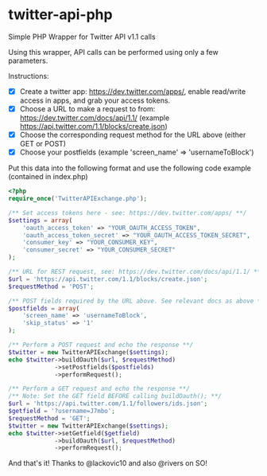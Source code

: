 twitter-api-php
===============

Simple PHP Wrapper for Twitter API v1.1 calls

Using this wrapper, API calls can be performed using only a few parameters.

Instructions:

- [x] Create a twitter app: https://dev.twitter.com/apps/, enable read/write access in apps, and grab your access tokens.
- [x] Choose a URL to make a request to from: https://dev.twitter.com/docs/api/1.1/ (example https://api.twitter.com/1.1/blocks/create.json)
- [x] Choose the corresponding request method for the URL above (either GET or POST)
- [x] Choose your postfields (example 'screen_name' => 'usernameToBlock')

Put this data into the following format and use the following code example (contained in index.php)

```php
<?php
require_once('TwitterAPIExchange.php');

/** Set access tokens here - see: https://dev.twitter.com/apps/ **/
$settings = array(
    'oauth_access_token' => "YOUR_OAUTH_ACCESS_TOKEN",
    'oauth_access_token_secret' => "YOUR_OAUTH_ACCESS_TOKEN_SECRET",
    'consumer_key' => "YOUR_CONSUMER_KEY",
    'consumer_secret' => "YOUR_CONSUMER_SECRET"
);

/** URL for REST request, see: https://dev.twitter.com/docs/api/1.1/ **/
$url = 'https://api.twitter.com/1.1/blocks/create.json';
$requestMethod = 'POST';

/** POST fields required by the URL above. See relevant docs as above **/
$postfields = array(
    'screen_name' => 'usernameToBlock', 
    'skip_status' => '1'
);

/** Perform a POST request and echo the response **/
$twitter = new TwitterAPIExchange($settings);
echo $twitter->buildOauth($url, $requestMethod)
             ->setPostfields($postfields)
             ->performRequest();

/** Perform a GET request and echo the response **/
/** Note: Set the GET field BEFORE calling buildOauth(); **/
$url = 'https://api.twitter.com/1.1/followers/ids.json';
$getfield = '?username=J7mbo';
$requestMethod = 'GET';
$twitter = new TwitterAPIExchange($settings);
echo $twitter->setGetfield($getfield)
             ->buildOauth($url, $requestMethod)
             ->performRequest();
```

And that's it! Thanks to @lackovic10 and also @rivers on SO!
